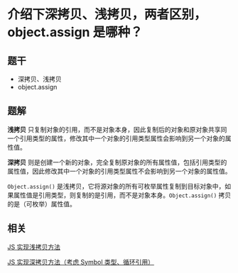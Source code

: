 # 介绍下深拷贝、浅拷贝，两者区别，object.assign 是哪种？

## 题干

- 深拷贝、浅拷贝
- object.assign

## 题解

**浅拷贝** 只复制对象的引用，而不是对象本身，因此复制后的对象和原对象共享同一个引用类型的属性，修改其中一个对象的引用类型属性会影响到另一个对象的属性值。
 
**深拷贝** 则是创建一个新的对象，完全复制原对象的所有属性值，包括引用类型的属性值，因此修改其中一个对象的引用类型属性不会影响到另一个对象的属性值。

`Object.assign()` 是浅拷贝，它将源对象的所有可枚举属性复制到目标对象中，如果属性值是引用类型，则复制的是引用，而不是对象本身。`Object.assign()` 拷贝的是（可枚举）属性值。

## 相关

[JS 实现浅拷贝方法](../../write/0250_js_write_lightclone.md)

[JS 实现深拷贝方法（考虑 Symbol 类型、循环引用）](../../write/0260_js_write_deepclone.md)